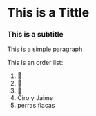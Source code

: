 # This is a Tittle

### This is a subtitle

This is a simple paragraph

This is an order list:
1. 🍏
2. 🍌
3. 🍑
4. Ciro y Jaime
5. perras flacas

